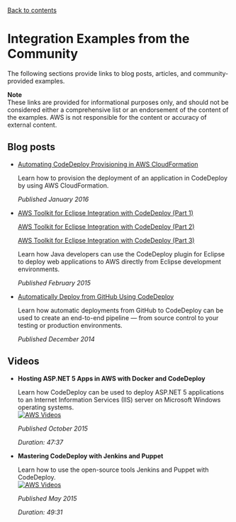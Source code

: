 [Back to contents](index.md)

# Integration Examples from the Community<a name="integrations-community"></a>

The following sections provide links to blog posts, articles, and community\-provided examples\.

**Note**  
These links are provided for informational purposes only, and should not be considered either a comprehensive list or an endorsement of the content of the examples\. AWS is not responsible for the content or accuracy of external content\. 

## Blog posts<a name="integrations-community-blogposts"></a>
+ [Automating CodeDeploy Provisioning in AWS CloudFormation](http://www.stelligent.com/cloud/automating-aws-codedeploy-provisioning-in-cloudformation/)

  Learn how to provision the deployment of an application in CodeDeploy by using AWS CloudFormation\.

  *Published January 2016*
+ [AWS Toolkit for Eclipse Integration with CodeDeploy \(Part 1\)](http://aws.amazon.com/blogs/developer/aws-toolkit-for-eclipse-integration-with-aws-codedeploy-part-1/)

  [AWS Toolkit for Eclipse Integration with CodeDeploy \(Part 2\)](http://aws.amazon.com/blogs/developer/aws-toolkit-for-eclipse-integration-with-aws-codedeploy-part-2/)

  [AWS Toolkit for Eclipse Integration with CodeDeploy \(Part 3\)](http://aws.amazon.com/blogs/developer/aws-toolkit-for-eclipse-integration-with-aws-codedeploy-part-3/)

  Learn how Java developers can use the CodeDeploy plugin for Eclipse to deploy web applications to AWS directly from Eclipse development environments\.

  *Published February 2015*
+ [Automatically Deploy from GitHub Using CodeDeploy](http://aws.amazon.com/blogs/devops/automatically-deploy-from-github-using-aws-codedeploy/)

  Learn how automatic deployments from GitHub to CodeDeploy can be used to create an end\-to\-end pipeline — from source control to your testing or production environments\. 

  *Published December 2014*

## Videos<a name="integrations-community-videos"></a>
+ **Hosting ASP\.NET 5 Apps in AWS with Docker and CodeDeploy**

  Learn how CodeDeploy can be used to deploy ASP\.NET 5 applications to an Internet Information Services \(IIS\) server on Microsoft Windows operating systems\.   
[![AWS Videos](http://img.youtube.com/vi/VWk9UjDmLZw/0.jpg)](http://www.youtube.com/watch?v=VWk9UjDmLZw)

  *Published October 2015*

  *Duration: 47:37*
+ **Mastering CodeDeploy with Jenkins and Puppet**

  Learn how to use the open\-source tools Jenkins and Puppet with CodeDeploy\.  
[![AWS Videos](http://img.youtube.com/vi/ugpfW-avo-c/0.jpg)](http://www.youtube.com/watch?v=ugpfW-avo-c)

  *Published May 2015*

  *Duration: 49:31*